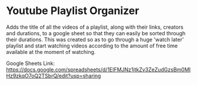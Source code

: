 # Youtube Playlist Organizer
Adds the title of all the videos of a playlist, along with their links, creators and durations, to a google sheet so that they can easily be sorted through their durations. This was created so as to go through a huge 'watch later' playlist and start watching videos according to the amount of free time available at the moment of watching.

Google Sheets Link:
https://docs.google.com/spreadsheets/d/1ElFMJNz1jtkZv3ZeZudGzsBm0MIHz9zkqO7oQ2TSbrQ/edit?usp=sharing
